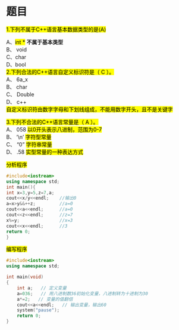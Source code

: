 # 题目
 <mark>1.下列不属于C++语言基本数据类型的是(A)<mark>

A、<mark>int *</mark>     **不属于基本类型**  
B、  void  
C、char  
D、bool  
<mark>2.下列合法的C++语言自定义标识符是（ C ）。</mark>  
A、 6a_x  
B、 char  
C、 Double  
D、 c++  
<mark>自定义标识符由数字字母和下划线组成，不能用数字开头，且不是关键字</mark>  

<mark>3.下列不合法的C++语言常量是（ A ）。</mark>  
A、 058 <mark>以0开头表示八进制，范围为0-7</mark>  
B、 ‘\n’    <mark>字符型常量</mark>  
C、 “0”     <mark>字符串常量</mark>  
D、 .58    <mark>实型常量的一种表达方式</mark>  

<mark>分析程序</mark>

```c++ 
#include<iostream>
using namespace std;
int main(){
int x=3,y=5,z=7,a;  
cout<<x/y<<endl;    //输出0
a=x>y&&++z;         //a=0
cout<<a<<endl;      //a=0
cout<<z<<endl;      //z=7
x%=y;               //x=3
cout<<x<<endl;      //3
return 0;
}
```

<mark>编写程序</mark>
  
```cpp
#include<iostream>
using namespace std;

int main(void)
{
    int a;   // 定义变量
    a=036;   // 用八进制数36初始化变量，八进制转为十进制为30
    a*=2;   // 变量的值翻倍
    cout<<a<<endl;   // 输出变量，输出60
    system("pause");
    return 0;
}
```

